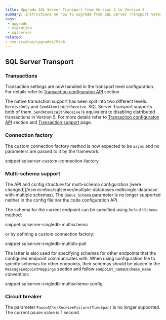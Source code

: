 ```yaml
---
title: Upgrade SQL Server Transport from Version 2 to Version 3
summary: Instructions on how to upgrade from SQL Server Transport Versions 2 to 3
tags:
 - upgrade
 - migration
 - sqlserver
related:
- nservicebus/upgrades/5to6
---
```


## SQL Server Transport

### Transactions
Transaction settings are now handled in the transport level configuration. For details refer to [Transaction configuraton API](/nservicebus/upgrades/5to6.md#transaction-configuration-API) section.

The native transaction support has been split into two different levels: `ReceiveOnly` and `SendAtomicWithReceive`. SQL Server Transport supports both of them. `SendAtomicWithReceive` is equivalent to disabling distributed transactions in Version 5. For more details refer to [Transaction configuraton API](/nservicebus/upgrades/5to6.md#transaction-configuration-API) section and [Transaction support](/nservicebus/messaging/transactions.md) page.

### Connection factory

The custom connection factory method is now expected to be `async` and no parameters are passed to it by the framework:

snippet:sqlserver-custom-connection-factory

### Multi-schema support
 
The API and config structure for multi-schema configuration [were changed](/nservicebus/sqlserver/multiple-databases.md#single-database-with-multiple schemas). The `Queue Schema` parameter is no longer supported neither in the config file nor the code configuration API. 

The schema for the current endpoint can be specified using `DefaultSchema` method:

snippet:sqlserver-singledb-multischema

or by defining a custom connection factory:

snippet:sqlserver-singledb-multidb-pull 

The latter is also used for specifying schemas for other endpoints that the configured endpoint communicates with.
When using configuration file to specify schemas for other endpoints, their schemas should be placed in the `MessageEndpointMappings` section and follow `endpoint_name@schema_name` convention: 

snippet:sqlserver-singledb-multischema-config

### Circuit breaker

The parameter `PauseAfterReceiveFailure(TimeSpan)` is no longer supported. The current pause value is 1 second.
